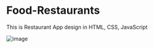 # Food-Restaurants
This is Restaurant App design in HTML, CSS, JavaScript

 ![image](https://github.com/amanmakwa/Food-Restaurants/assets/101325820/95e6b357-80a9-400d-a5e4-65ae9758cd4b)
